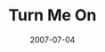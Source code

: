 ---
layout: cassette
title: "Turn Me On"
date: 2007-07-04
publish: 2017-07-04
category: Single
tags: [rexly, kevsquare, rose]
artist: "Rexly"
description: "Turn Me On<br>ft. Kevsquare  &amp; Rose"
artwork: "0BwOVcFj5qu4Ta01iVnV1RFBtWDg"
cassete: "0BwOVcFj5qu4TR1lBS0M0T3B4ZUk"
socialmedia: ""
download: ""
side-a: "'rexly_-_turn_me_on'"
side-b: "'rexly_-_turn_me_on'"
icon: '<i class="demo-icon icon-cassette"></i>'
---